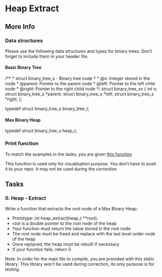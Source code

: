 # Heap Extract

## More Info

### Data structures

Please use the following data structures and types for binary trees. Don’t forget to include them in your header file.

#### Basic Binary Tree

/**
 \* struct binary_tree_s - Binary tree node
 *
 \* @n: Integer stored in the node
 \* @parent: Pointer to the parent node
 \* @left: Pointer to the left child node
 \* @right: Pointer to the right child node
 */
struct binary_tree_sv
{
    int n;
    struct binary_tree_s *parent;
    struct binary_tree_s *left;
    struct binary_tree_s *right;
};

typedef struct binary_tree_s binary_tree_t;

#### Max Binary Heap

typedef struct binary_tree_s heap_t;

### Print function

To match the examples in the tasks, you are given [this function](https://github.com/hs-hq/0x1C.c)

This function is used only for visualisation purpose. You don’t have to push it to your repo. It may not be used during the correction

## Tasks

### 0. Heap - Extract

Write a function that extracts the root node of a Max Binary Heap:

- Prototype: int heap_extract(heap_t **root);
- root is a double pointer to the root node of the heap
- Your function must return the value stored in the root node
- The root node must be freed and replace with the last level-order node of the heap
- Once replaced, the heap must be rebuilt if necessary
- If your function fails, return 0

Note: In order for the main file to compile, you are provided with this static library. This library won’t be used during correction, its only purpose is for testing.
